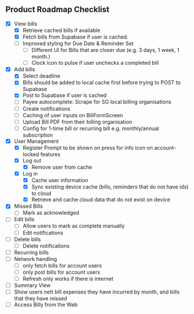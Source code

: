 ## Product Roadmap Checklist

- [x]  View bills
    - [x]  Retrieve cached bills if available
    - [x]  Fetch bills from Supabase if user is cached.
    - [ ]  Improved styling for Due Date & Reminder Set
        - [ ]  Different UI for Bills that are closer due (e.g. 3 days, 1 week, 1 month.)
        - [ ]  Clock icon to pulse if user unchecks a completed bill
- [x]  Add bills
    - [x]  Select deadline
    - [x]  Bills should be added to local cache first before trying to POST to Supabase
    - [x]  Post to Supabase if user is cached
    - [ ]  Payee autocomplete: Scrape for SG local billing organisations
    - [ ]  Create notifications
    - [ ]  Caching of user inputs on BillFormScreen
    - [ ]  Upload Bill PDF from their billing organisation
    - [ ]  Config for 1-time bill or recurring bill e.g. monthly/annual subscription
- [x]  User Management
    - [x]  Register Prompt to be shown on press for info icon on account-locked features
    - [x]  Log out
        - [x]  Remove user from cache
    - [x]  Log in
        - [x]  Cache user information
        - [x]  Sync existing device cache (bills, reminders that do not have ids) to cloud
        - [x]  Retrieve and cache cloud data that do not exist on device
- [x]  Missed Bills
    - [ ]  Mark as acknowledged
- [ ]  Edit bills
    - [ ]  Allow users to mark as complete manually
    - [ ]  Edit notifications
- [ ]  Delete bills
    - [ ]  Delete notifications
- [ ]  Recurring bills
- [ ]  Network handling
    - [ ]  only fetch bills for account users
    - [ ]  only post bills for account users
    - [ ]  Refresh only works if there is internet
- [ ]  Summary View
  - [ ]  Show users nett bill expenses they have incurred by month, and bills that they have missed
- [ ]  Access Billy from the Web